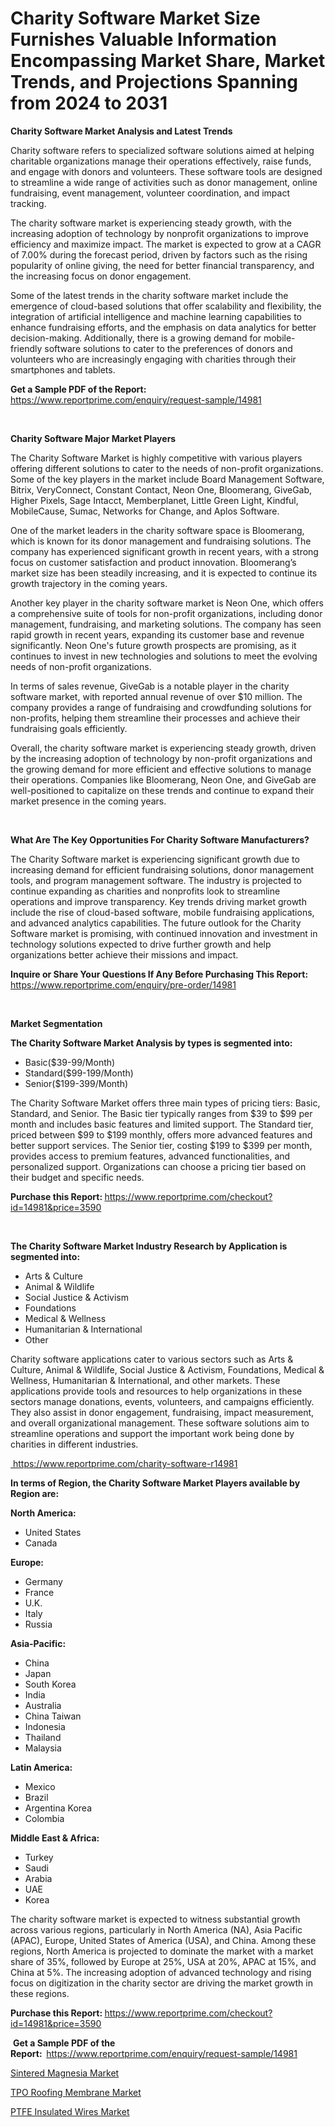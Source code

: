 <p><h1>Charity Software Market Size Furnishes Valuable Information Encompassing Market Share, Market Trends, and Projections Spanning from 2024 to 2031</h1></p><p><strong>Charity Software Market Analysis and Latest Trends</strong></p>
<p><p>Charity software refers to specialized software solutions aimed at helping charitable organizations manage their operations effectively, raise funds, and engage with donors and volunteers. These software tools are designed to streamline a wide range of activities such as donor management, online fundraising, event management, volunteer coordination, and impact tracking.</p><p>The charity software market is experiencing steady growth, with the increasing adoption of technology by nonprofit organizations to improve efficiency and maximize impact. The market is expected to grow at a CAGR of 7.00% during the forecast period, driven by factors such as the rising popularity of online giving, the need for better financial transparency, and the increasing focus on donor engagement.</p><p>Some of the latest trends in the charity software market include the emergence of cloud-based solutions that offer scalability and flexibility, the integration of artificial intelligence and machine learning capabilities to enhance fundraising efforts, and the emphasis on data analytics for better decision-making. Additionally, there is a growing demand for mobile-friendly software solutions to cater to the preferences of donors and volunteers who are increasingly engaging with charities through their smartphones and tablets.</p></p>
<p><strong>Get a Sample PDF of the Report:&nbsp;</strong> <a href="https://www.reportprime.com/enquiry/request-sample/14981">https://www.reportprime.com/enquiry/request-sample/14981</a></p>
<p>&nbsp;</p>
<p><strong>Charity Software Major Market Players</strong></p>
<p><p>The Charity Software Market is highly competitive with various players offering different solutions to cater to the needs of non-profit organizations. Some of the key players in the market include Board Management Software, Bitrix, VeryConnect, Constant Contact, Neon One, Bloomerang, GiveGab, Higher Pixels, Sage Intacct, Memberplanet, Little Green Light, Kindful, MobileCause, Sumac, Networks for Change, and Aplos Software.</p><p>One of the market leaders in the charity software space is Bloomerang, which is known for its donor management and fundraising solutions. The company has experienced significant growth in recent years, with a strong focus on customer satisfaction and product innovation. Bloomerang’s market size has been steadily increasing, and it is expected to continue its growth trajectory in the coming years.</p><p>Another key player in the charity software market is Neon One, which offers a comprehensive suite of tools for non-profit organizations, including donor management, fundraising, and marketing solutions. The company has seen rapid growth in recent years, expanding its customer base and revenue significantly. Neon One's future growth prospects are promising, as it continues to invest in new technologies and solutions to meet the evolving needs of non-profit organizations.</p><p>In terms of sales revenue, GiveGab is a notable player in the charity software market, with reported annual revenue of over $10 million. The company provides a range of fundraising and crowdfunding solutions for non-profits, helping them streamline their processes and achieve their fundraising goals efficiently.</p><p>Overall, the charity software market is experiencing steady growth, driven by the increasing adoption of technology by non-profit organizations and the growing demand for more efficient and effective solutions to manage their operations. Companies like Bloomerang, Neon One, and GiveGab are well-positioned to capitalize on these trends and continue to expand their market presence in the coming years.</p></p>
<p>&nbsp;</p>
<p><strong>What Are The Key Opportunities For Charity Software Manufacturers?</strong></p>
<p><p>The Charity Software market is experiencing significant growth due to increasing demand for efficient fundraising solutions, donor management tools, and program management software. The industry is projected to continue expanding as charities and nonprofits look to streamline operations and improve transparency. Key trends driving market growth include the rise of cloud-based software, mobile fundraising applications, and advanced analytics capabilities. The future outlook for the Charity Software market is promising, with continued innovation and investment in technology solutions expected to drive further growth and help organizations better achieve their missions and impact.</p></p>
<p><strong>Inquire or Share Your Questions If Any Before Purchasing This Report:</strong> <a href="https://www.reportprime.com/enquiry/pre-order/14981">https://www.reportprime.com/enquiry/pre-order/14981</a></p>
<p>&nbsp;</p>
<p><strong>Market Segmentation</strong></p>
<p><strong>The Charity Software Market Analysis by types is segmented into:</strong></p>
<p><ul><li>Basic($39-99/Month)</li><li>Standard($99-199/Month)</li><li>Senior($199-399/Month)</li></ul></p>
<p><p>The Charity Software Market offers three main types of pricing tiers: Basic, Standard, and Senior. The Basic tier typically ranges from $39 to $99 per month and includes basic features and limited support. The Standard tier, priced between $99 to $199 monthly, offers more advanced features and better support services. The Senior tier, costing $199 to $399 per month, provides access to premium features, advanced functionalities, and personalized support. Organizations can choose a pricing tier based on their budget and specific needs.</p></p>
<p><strong>Purchase this Report:&nbsp;</strong><a href="https://www.reportprime.com/checkout?id=14981&price=3590">https://www.reportprime.com/checkout?id=14981&price=3590</a></p>
<p>&nbsp;</p>
<p><strong>The Charity Software Market Industry Research by Application is segmented into:</strong></p>
<p><ul><li>Arts & Culture</li><li>Animal & Wildlife</li><li>Social Justice & Activism</li><li>Foundations</li><li>Medical & Wellness</li><li>Humanitarian & International</li><li>Other</li></ul></p>
<p><p>Charity software applications cater to various sectors such as Arts & Culture, Animal & Wildlife, Social Justice & Activism, Foundations, Medical & Wellness, Humanitarian & International, and other markets. These applications provide tools and resources to help organizations in these sectors manage donations, events, volunteers, and campaigns efficiently. They also assist in donor engagement, fundraising, impact measurement, and overall organizational management. These software solutions aim to streamline operations and support the important work being done by charities in different industries.</p></p>
<p><a href="https://www.reportprime.com/charity-software-r14981">&nbsp;https://www.reportprime.com/charity-software-r14981</a></p>
<p><strong>In terms of Region, the Charity Software Market Players available by Region are:</strong></p>
<p>
    <p> <strong> North America: </strong>
        <ul>
            <li>United States</li>
            <li>Canada</li>
        </ul>
        </p> 
    <p> <strong> Europe: </strong>
        <ul>
            <li>Germany</li>
            <li>France</li>
            <li>U.K.</li>
            <li>Italy</li>
            <li>Russia</li>
        </ul>
        </p> 
    <p> <strong> Asia-Pacific: </strong>
        <ul>
            <li>China</li>
            <li>Japan</li>
            <li>South Korea</li>
            <li>India</li>
            <li>Australia</li>
            <li>China Taiwan</li>
            <li>Indonesia</li>
            <li>Thailand</li>
            <li>Malaysia</li>
        </ul>
        </p> 
    <p> <strong> Latin America: </strong>
        <ul>
            <li>Mexico</li>
            <li>Brazil</li>
            <li>Argentina Korea</li>
            <li>Colombia</li>
        </ul>
        </p> 
    <p> <strong> Middle East & Africa: </strong>
        <ul>
            <li>Turkey</li>
            <li>Saudi</li>
            <li>Arabia</li>
            <li>UAE</li>
            <li>Korea</li>
        </ul>
    </p>
    </p>
<p><p>The charity software market is expected to witness substantial growth across various regions, particularly in North America (NA), Asia Pacific (APAC), Europe, United States of America (USA), and China. Among these regions, North America is projected to dominate the market with a market share of 35%, followed by Europe at 25%, USA at 20%, APAC at 15%, and China at 5%. The increasing adoption of advanced technology and rising focus on digitization in the charity sector are driving the market growth in these regions.</p></p>
<p><strong>Purchase this Report: </strong><a href="https://www.reportprime.com/checkout?id=14981&price=3590">https://www.reportprime.com/checkout?id=14981&price=3590</a></p>
<p>&nbsp;<strong>Get a Sample PDF of the Report:&nbsp;&nbsp;</strong><a href="https://www.reportprime.com/enquiry/request-sample/14981">https://www.reportprime.com/enquiry/request-sample/14981</a></p>
<p><strong></strong></p>
<p><p><a href="https://www.linkedin.com/pulse/sintered-magnesia-market-challenges-opportunities-growth-kirte?trackingId=c%2FSykclHsda3dXjaUoTyvQ%3D%3D">Sintered Magnesia Market</a></p><p><a href="https://www.linkedin.com/pulse/tpo-roofing-membrane-market-size-furnishes-valuable-tlmue?trackingId=8r8hVIjhT4vHSwpmTsDpFw%3D%3D">TPO Roofing Membrane Market</a></p><p><a href="https://www.linkedin.com/pulse/ptfe-insulated-wires-market-analysis-size-global-industry-xibie?trackingId=10U70%2BS3C8PzELIBNYY2ew%3D%3D">PTFE Insulated Wires Market</a></p></p>